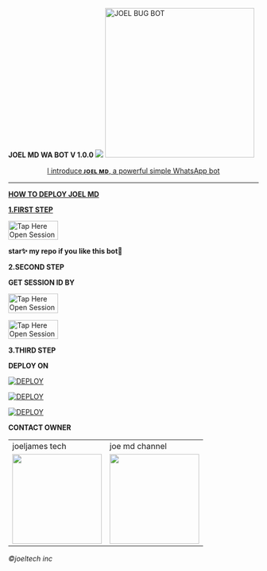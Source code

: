 **JOEL MD WA BOT V 1.0.0**
 <a href="https://github.com/DenverCoder1/readme-typing-svg"><img src="https://readme-typing-svg.herokuapp.com?font=Time+New+Roman&color=red&size=25&center=true&vCenter=true&width=600&height=100&lines=I'm+joel+md+Created+by+joelkang'oma.&heart;++;Self-taught+Back-Created+By,;Ibrahim+Adams+Am+The,;Best+Is+Bot+For+You+To,;Deploy..<3"></a>
 <a href="https://whatsapp.com/channel/0029Vade9VgD38CPEnxfYF0M">
 <img alt="JOEL BUG BOT" height="300" src="https://telegra.ph/file/2a16b681b860b18295a64.jpg">
  
</h1> 
<p align="center">l introduce <b>ᴊᴏᴇʟ ᴍᴅ</b>, a powerful simple WhatsApp bot </p>


    
 
 



---





**HOW TO DEPLOY JOEL MD**


**1.FIRST STEP**


<a href="https://github.com/joeljamestech/JOEL-MD/fork"><img title="Tap Here Open Session Site" src="https://img.shields.io/badge/FORK THIS REPO-h?color=red&style=for-the-badge&logo=msi" width="100" height="38.45"/></a></p>

**star✨ my repo if you like this bot🤖**


 **2.SECOND STEP** 


 **GET SESSION ID BY**
 

<a href="https://joelsession1-4a8c04ad2935.herokuapp.com/qr"><img title="Tap Here Open Session Site" src="https://img.shields.io/badge/QR CODE-h?color=red&style=for-the-badge&logo=msi" width="100" height="38.45"/></a></p>

 

<a href="https://joelsession1-4a8c04ad2935.herokuapp.com/pair"><img title="Tap Here Open Session Site" src="https://img.shields.io/badge/PAIRING CODE-h?color=red&style=for-the-badge&logo=msi" width="100" height="38.45"/></a></p>


**3.THIRD STEP** 


**DEPLOY ON**

<a
      href='https://dashboard.heroku.com/new?template=https://github.com/joeljamestech/JOEL-MD/tree/main' target="_blank"><img alt='DEPLOY' src='https://img.shields.io/badge/-H EROKU-purple?style=for-the-badge&logo=heroku&logoColor=white'/></a>


 
<a href='https://telegra.ph/file/0c439ed8471e41499854d.jpg' target="_blank"><img alt='DEPLOY' src='https://img.shields.io/badge/- RAILWAY -purple?style=for-the-badge&logo=railway&logoColor=white'/></a>


<a href='https://telegra.ph/file/0c439ed8471e41499854d.jpg' target="_blank"><img alt='DEPLOY' src='https://img.shields.io/badge/-   K O Y E B  -red?style=for-the-badge&logo=koyeb&logoColor=white'/></a>




**CONTACT OWNER**

<table>
  <tr>
    <td> joeljames tech</td>
    <td>joe md channel</td>
  </tr>
  <tr>
    <td><a href="https://wa.link/e9lbut"><img src="https://telegra.ph/file/074fda0c9cc17c420cf3d.jpg" width="180"</td>
    <td><a href="https://whatsapp.com/channel/0029Vade9VgD38CPEnxfYF0M"><img src="https://telegra.ph/file/074fda0c9cc17c420cf3d.jpg" width="180"</td>
  </tr>
</table>


 *©joeltech inc*
